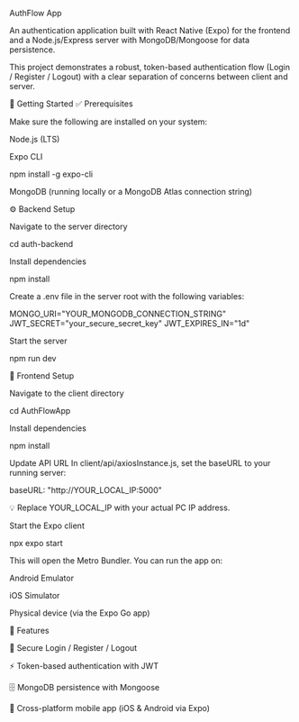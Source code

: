 AuthFlow App

An authentication application built with React Native (Expo) for the frontend and a Node.js/Express server with MongoDB/Mongoose for data persistence.

This project demonstrates a robust, token-based authentication flow (Login / Register / Logout) with a clear separation of concerns between client and server.

🚀 Getting Started
✅ Prerequisites

Make sure the following are installed on your system:

Node.js (LTS)

Expo CLI

npm install -g expo-cli


MongoDB (running locally or a MongoDB Atlas
 connection string)

⚙️ Backend Setup

Navigate to the server directory

cd auth-backend


Install dependencies

npm install


Create a .env file in the server root with the following variables:

MONGO_URI="YOUR_MONGODB_CONNECTION_STRING" 
JWT_SECRET="your_secure_secret_key"
JWT_EXPIRES_IN="1d"


Start the server

npm run dev

📱 Frontend Setup

Navigate to the client directory

cd AuthFlowApp


Install dependencies

npm install


Update API URL
In client/api/axiosInstance.js, set the baseURL to your running server:

baseURL: "http://YOUR_LOCAL_IP:5000"


💡 Replace YOUR_LOCAL_IP with your actual PC IP address.

Start the Expo client

npx expo start


This will open the Metro Bundler. You can run the app on:

Android Emulator

iOS Simulator

Physical device (via the Expo Go app)

🎯 Features

🔐 Secure Login / Register / Logout

⚡ Token-based authentication with JWT

🗄️ MongoDB persistence with Mongoose

📱 Cross-platform mobile app (iOS & Android via Expo)